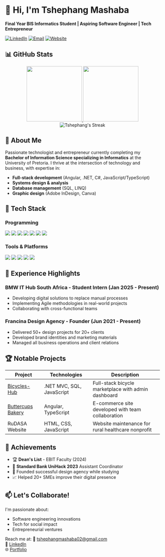 # 👋 Hi, I'm Tshephang Mashaba 

**Final Year BIS Informatics Student | Aspiring Software Engineer | Tech Entrepreneur**

[![LinkedIn](https://img.shields.io/badge/LinkedIn-Connect-blue?style=for-the-badge&logo=linkedin)](https://www.linkedin.com/in/tshephang-mashaba-3b2a3b1b0/)
[![Email](https://img.shields.io/badge/Email-Contact%20Me-red?style=for-the-badge&logo=gmail)](mailto:tshephangmashaba02@gmail.com)
[![Website](https://img.shields.io/badge/Portfolio-Francina%20Design-brightgreen?style=for-the-badge)](https://www.francinadesign.co.za/)

## 📊 GitHub Stats

<div align="center">
  <a href="https://github.com/TshephangMashaba">
    <img height="180em" src="https://github-readme-stats.vercel.app/api?username=TshephangMashaba&show_icons=true&theme=radical&include_all_commits=true&count_private=true"/>
    <img height="180em" src="https://github-readme-stats.vercel.app/api/top-langs/?username=TshephangMashaba&layout=compact&langs_count=7&theme=radical"/>
  </a>
</div>

<div align="center">
  <img src="https://github-readme-streak-stats.herokuapp.com/?user=TshephangMashaba&theme=radical" alt="Tshephang's Streak"/>
</div>

## 🚀 About Me

Passionate technologist and entrepreneur currently completing my **Bachelor of Information Science specializing in Informatics** at the University of Pretoria. I thrive at the intersection of technology and business, with expertise in:

- **Full-stack development** (Angular, .NET, C#, JavaScript/TypeScript)
- **Systems design & analysis**
- **Database management** (SQL, LINQ)
- **Graphic design** (Adobe InDesign, Canva)

## 🔧 Tech Stack

### Programming
<div>
  <img src="https://img.shields.io/badge/Angular-DD0031?style=for-the-badge&logo=angular&logoColor=white"/>
  <img src="https://img.shields.io/badge/C%23-239120?style=for-the-badge&logo=c-sharp&logoColor=white"/>
  <img src="https://img.shields.io/badge/TypeScript-007ACC?style=for-the-badge&logo=typescript&logoColor=white"/>
  <img src="https://img.shields.io/badge/JavaScript-F7DF1E?style=for-the-badge&logo=javascript&logoColor=black"/>
  <img src="https://img.shields.io/badge/HTML5-E34F26?style=for-the-badge&logo=html5&logoColor=white"/>
  <img src="https://img.shields.io/badge/CSS3-1572B6?style=for-the-badge&logo=css3&logoColor=white"/>
  <img src="https://img.shields.io/badge/.NET-512BD4?style=for-the-badge&logo=dotnet&logoColor=white"/>
</div>

### Tools & Platforms
<div>
  <img src="https://img.shields.io/badge/GitHub-100000?style=for-the-badge&logo=github&logoColor=white"/>
  <img src="https://img.shields.io/badge/Git-F05032?style=for-the-badge&logo=git&logoColor=white"/>
  <img src="https://img.shields.io/badge/Visual_Studio-5C2D91?style=for-the-badge&logo=visual%20studio&logoColor=white"/>
  <img src="https://img.shields.io/badge/SQL-CC2927?style=for-the-badge&logo=microsoft-sql-server&logoColor=white"/>
  <img src="https://img.shields.io/badge/Adobe%20InDesign-FF3366?style=for-the-badge&logo=Adobe%20InDesign&logoColor=white"/>
</div>

## 💼 Experience Highlights

### **BMW IT Hub South Africa** - Student Intern (Jan 2025 - Present)
- Developing digital solutions to replace manual processes
- Implementing Agile methodologies in real-world projects
- Collaborating with cross-functional teams

### **Francina Design Agency** - Founder (Jun 2021 - Present)
- Delivered 50+ design projects for 20+ clients
- Developed brand identities and marketing materials
- Managed all business operations and client relations

## 🏆 Notable Projects

| Project | Technologies | Description |
|---------|-------------|-------------|
| [Bicycles-Hub](https://github.com/TshephangMashaba/Bicycles-Hub) | .NET MVC, SQL, JavaScript | Full-stack bicycle marketplace with admin dashboard |
| [Buttercups Bakery](https://github.com/TshephangMashaba/Buttercups-Bakery) | Angular, TypeScript | E-commerce site developed with team collaboration |
| RuDASA Website | HTML, CSS, JavaScript | Website maintenance for rural healthcare nonprofit |

## 🏅 Achievements
- 🏆 **Dean's List** - EBIT Faculty (2024)
- 🚀 **Standard Bank UniHack 2023** Assistant Coordinator
- 🎨 Founded successful design agency while studying
- 📈 Helped 20+ SMEs improve their digital presence

## 📫 Let's Collaborate!
I'm passionate about:
- Software engineering innovations
- Tech for social impact
- Entrepreneurial ventures

Reach me at:
📧 [tshephangmashaba02@gmail.com](mailto:tshephangmashaba02@gmail.com)  
💼 [LinkedIn](https://www.linkedin.com/in/tshephang-mashaba-3b2a3b1b0/)  
🌐 [Portfolio](https://www.francinadesign.co.za/)
